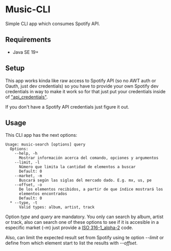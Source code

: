 # Music-CLI
Simple CLI app which consumes Spotify API.


## Requirements
- Java SE 19+

## Setup
This app works kinda like raw access to Spotify API (so no AWT auth or Oauth,
just dev credentials) so you have to provide your own Spotify dev credentials
in way to make it work so for that just put your credentials inside of
["api_credentials"](./music-cli/src/main/resources/api_credentials.json).

If you don't have a Spotify API credentials just figure it out.


## Usage
This CLI app has the next options:
```
Usage: music-search [options] query
  Options:
    --help, -h
      Mostrar información acerca del comando, opciones y argumentos
    --limit, -l
      Número que limita la cantidad de elementos a buscar
      Default: 0
    --market, -m
      Buscará según las siglas del mercado dado. E.g. mx, us, pe
    --offset, -o
      De los elementos recibidos, a partir de que índice mostrará los 
      elementos encontrados
      Default: 0
  * --type, -t
      Valid types: album, artist, track
```
Option *type* and *query* are mandatory. You only can search by album, artist
or track, also can search one of these options to see if it is accesible in
a especific market (-m) just provide a [ISO 316-1_alpha-2](https://en.wikipedia.org/wiki/ISO_3166-1_alpha-2)
code.

Also, can limit the expected result set from Spotify using te option *--limit*
or define from which element start to list the results with *--offset*.
